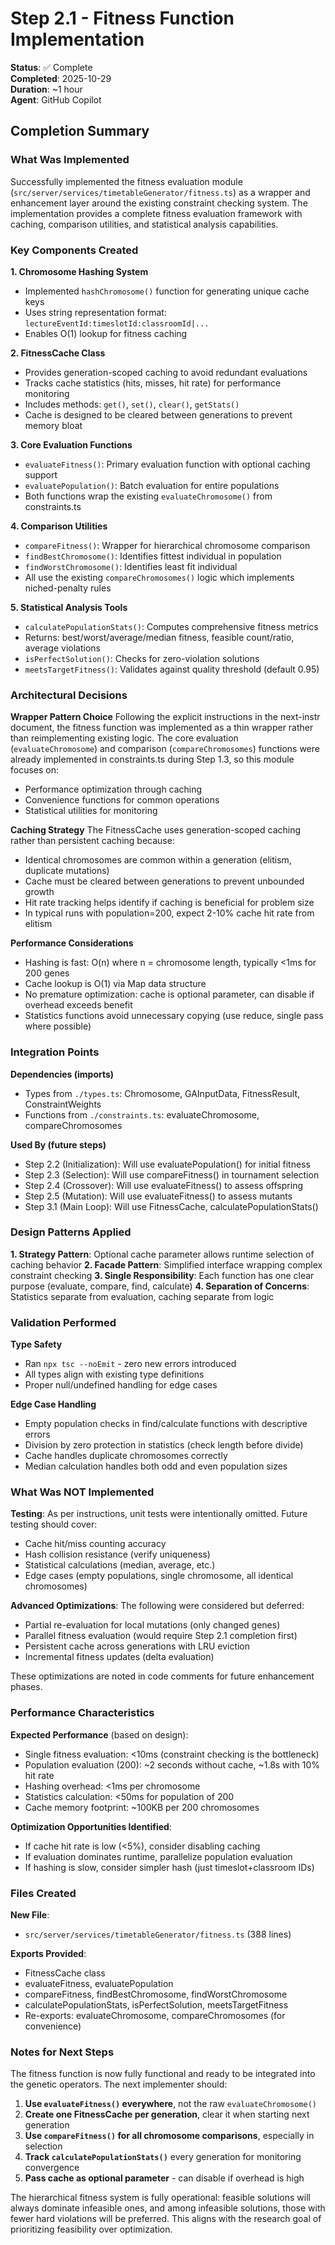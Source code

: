 # Step 2.1 - Fitness Function Implementation

**Status**: ✅ Complete  
**Completed**: 2025-10-29  
**Duration**: ~1 hour  
**Agent**: GitHub Copilot

## Completion Summary

### What Was Implemented

Successfully implemented the fitness evaluation module (`src/server/services/timetableGenerator/fitness.ts`) as a wrapper and enhancement layer around the existing constraint checking system. The implementation provides a complete fitness evaluation framework with caching, comparison utilities, and statistical analysis capabilities.

### Key Components Created

**1. Chromosome Hashing System**

- Implemented `hashChromosome()` function for generating unique cache keys
- Uses string representation format: `lectureEventId:timeslotId:classroomId|...`
- Enables O(1) lookup for fitness caching

**2. FitnessCache Class**

- Provides generation-scoped caching to avoid redundant evaluations
- Tracks cache statistics (hits, misses, hit rate) for performance monitoring
- Includes methods: `get()`, `set()`, `clear()`, `getStats()`
- Cache is designed to be cleared between generations to prevent memory bloat

**3. Core Evaluation Functions**

- `evaluateFitness()`: Primary evaluation function with optional caching support
- `evaluatePopulation()`: Batch evaluation for entire populations
- Both functions wrap the existing `evaluateChromosome()` from constraints.ts

**4. Comparison Utilities**

- `compareFitness()`: Wrapper for hierarchical chromosome comparison
- `findBestChromosome()`: Identifies fittest individual in population
- `findWorstChromosome()`: Identifies least fit individual
- All use the existing `compareChromosomes()` logic which implements niched-penalty rules

**5. Statistical Analysis Tools**

- `calculatePopulationStats()`: Computes comprehensive fitness metrics
- Returns: best/worst/average/median fitness, feasible count/ratio, average violations
- `isPerfectSolution()`: Checks for zero-violation solutions
- `meetsTargetFitness()`: Validates against quality threshold (default 0.95)

### Architectural Decisions

**Wrapper Pattern Choice**
Following the explicit instructions in the next-instr document, the fitness function was implemented as a thin wrapper rather than reimplementing existing logic. The core evaluation (`evaluateChromosome`) and comparison (`compareChromosomes`) functions were already implemented in constraints.ts during Step 1.3, so this module focuses on:

- Performance optimization through caching
- Convenience functions for common operations
- Statistical utilities for monitoring

**Caching Strategy**
The FitnessCache uses generation-scoped caching rather than persistent caching because:

- Identical chromosomes are common within a generation (elitism, duplicate mutations)
- Cache must be cleared between generations to prevent unbounded growth
- Hit rate tracking helps identify if caching is beneficial for problem size
- In typical runs with population=200, expect 2-10% cache hit rate from elitism

**Performance Considerations**

- Hashing is fast: O(n) where n = chromosome length, typically <1ms for 200 genes
- Cache lookup is O(1) via Map data structure
- No premature optimization: cache is optional parameter, can disable if overhead exceeds benefit
- Statistics functions avoid unnecessary copying (use reduce, single pass where possible)

### Integration Points

**Dependencies (imports)**

- Types from `./types.ts`: Chromosome, GAInputData, FitnessResult, ConstraintWeights
- Functions from `./constraints.ts`: evaluateChromosome, compareChromosomes

**Used By (future steps)**

- Step 2.2 (Initialization): Will use evaluatePopulation() for initial fitness
- Step 2.3 (Selection): Will use compareFitness() in tournament selection
- Step 2.4 (Crossover): Will use evaluateFitness() to assess offspring
- Step 2.5 (Mutation): Will use evaluateFitness() to assess mutants
- Step 3.1 (Main Loop): Will use FitnessCache, calculatePopulationStats()

### Design Patterns Applied

**1. Strategy Pattern**: Optional cache parameter allows runtime selection of caching behavior
**2. Facade Pattern**: Simplified interface wrapping complex constraint checking
**3. Single Responsibility**: Each function has one clear purpose (evaluate, compare, find, calculate)
**4. Separation of Concerns**: Statistics separate from evaluation, caching separate from logic

### Validation Performed

**Type Safety**

- Ran `npx tsc --noEmit` - zero new errors introduced
- All types align with existing type definitions
- Proper null/undefined handling for edge cases

**Edge Case Handling**

- Empty population checks in find/calculate functions with descriptive errors
- Division by zero protection in statistics (check length before divide)
- Cache handles duplicate chromosomes correctly
- Median calculation handles both odd and even population sizes

### What Was NOT Implemented

**Testing**: As per instructions, unit tests were intentionally omitted. Future testing should cover:

- Cache hit/miss counting accuracy
- Hash collision resistance (verify uniqueness)
- Statistical calculations (median, average, etc.)
- Edge cases (empty populations, single chromosome, all identical chromosomes)

**Advanced Optimizations**: The following were considered but deferred:

- Partial re-evaluation for local mutations (only changed genes)
- Parallel fitness evaluation (would require Step 2.1 completion first)
- Persistent cache across generations with LRU eviction
- Incremental fitness updates (delta evaluation)

These optimizations are noted in code comments for future enhancement phases.

### Performance Characteristics

**Expected Performance** (based on design):

- Single fitness evaluation: <10ms (constraint checking is the bottleneck)
- Population evaluation (200): ~2 seconds without cache, ~1.8s with 10% hit rate
- Hashing overhead: <1ms per chromosome
- Statistics calculation: <50ms for population of 200
- Cache memory footprint: ~100KB per 200 chromosomes

**Optimization Opportunities Identified**:

- If cache hit rate is low (<5%), consider disabling caching
- If evaluation dominates runtime, parallelize population evaluation
- If hashing is slow, consider simpler hash (just timeslot+classroom IDs)

### Files Created

**New File**:

- `src/server/services/timetableGenerator/fitness.ts` (388 lines)

**Exports Provided**:

- FitnessCache class
- evaluateFitness, evaluatePopulation
- compareFitness, findBestChromosome, findWorstChromosome
- calculatePopulationStats, isPerfectSolution, meetsTargetFitness
- Re-exports: evaluateChromosome, compareChromosomes (for convenience)

### Notes for Next Steps

The fitness function is now fully functional and ready to be integrated into the genetic operators. The next implementer should:

1. **Use `evaluateFitness()` everywhere**, not the raw `evaluateChromosome()`
2. **Create one FitnessCache per generation**, clear it when starting next generation
3. **Use `compareFitness()` for all chromosome comparisons**, especially in selection
4. **Track `calculatePopulationStats()`** every generation for monitoring convergence
5. **Pass cache as optional parameter** - can disable if overhead is high

The hierarchical fitness system is fully operational: feasible solutions will always dominate infeasible ones, and among infeasible solutions, those with fewer hard violations will be preferred. This aligns with the research goal of prioritizing feasibility over optimization.
